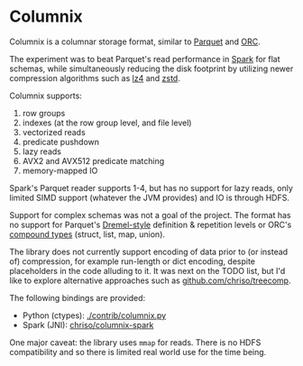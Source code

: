 # Columnix

Columnix is a columnar storage format, similar to [Parquet][parquet] and [ORC][orc].

The experiment was to beat Parquet's read performance in [Spark][spark] for flat schemas,
while simultaneously reducing the disk footprint by utilizing newer compression
algorithms such as [lz4][lz4] and [zstd][zstd].

Columnix supports:
1. row groups
2. indexes (at the row group level, and file level)
3. vectorized reads
4. predicate pushdown
5. lazy reads
6. AVX2 and AVX512 predicate matching
7. memory-mapped IO

Spark's Parquet reader supports 1-4, but has no support for lazy reads, only
limited SIMD support (whatever the JVM provides) and IO is through HDFS.

Support for complex schemas was not a goal of the project. The format has no support for
Parquet's [Dremel-style][dremel-style] definition & repetition levels or ORC's
[compound types][orc-types] (struct, list, map, union).

The library does not currently support encoding of data prior to (or instead of) compression,
for example run-length or dict encoding, despite placeholders in the code alluding to it. It was
next on the TODO list, but I'd like to explore alternative approaches such as
[github.com/chriso/treecomp](https://github.com/chriso/treecomp).

The following bindings are provided:
- Python (ctypes): [./contrib/columnix.py][py-bindings]
- Spark (JNI): [chriso/columnix-spark][spark-bindings]

One major caveat: the library uses `mmap` for reads. There is no HDFS compatibility and
so there is limited real world use for the time being.


[parquet]: https://parquet.apache.org
[orc]: https://orc.apache.org
[lz4]: https://lz4.github.io/lz4/
[zstd]: http://facebook.github.io/zstd/
[spark]: https://spark.apache.org
[dremel-style]: https://blog.twitter.com/engineering/en_us/a/2013/dremel-made-simple-with-parquet.html
[orc-types]: https://orc.apache.org/docs/types.html
[py-bindings]: https://github.com/chriso/columnix/blob/master/contrib/columnix.py
[spark-bindings]: https://github.com/chriso/columnix-spark
